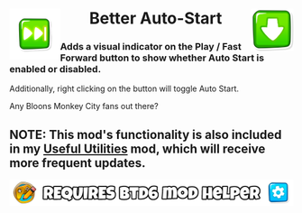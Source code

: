 
<h1 align="center">
<a href="https://github.com/doombubbles/better-auto-start/releases/latest/download/BetterAutoStart.dll">
    <img align="left" alt="Icon" height="90" src="Icon.png">
    <img align="right" alt="Download" height="75" src="https://raw.githubusercontent.com/gurrenm3/BTD-Mod-Helper/master/BloonsTD6%20Mod%20Helper/Resources/DownloadBtn.png">
</a>    
Better Auto-Start
</h1>

### Adds a visual indicator on the Play / Fast Forward button to show whether Auto Start is enabled or disabled.

Additionally, right clicking on the button will toggle Auto Start.

Any Bloons Monkey City fans out there?

## NOTE: This mod's functionality is also included in my [Useful Utilities](https://github.com/doombubbles/useful-utilities#readme) mod, which will receive more frequent updates.

[![Requires BTD6 Mod Helper](https://raw.githubusercontent.com/gurrenm3/BTD-Mod-Helper/master/banner.png)](https://github.com/gurrenm3/BTD-Mod-Helper#readme)
